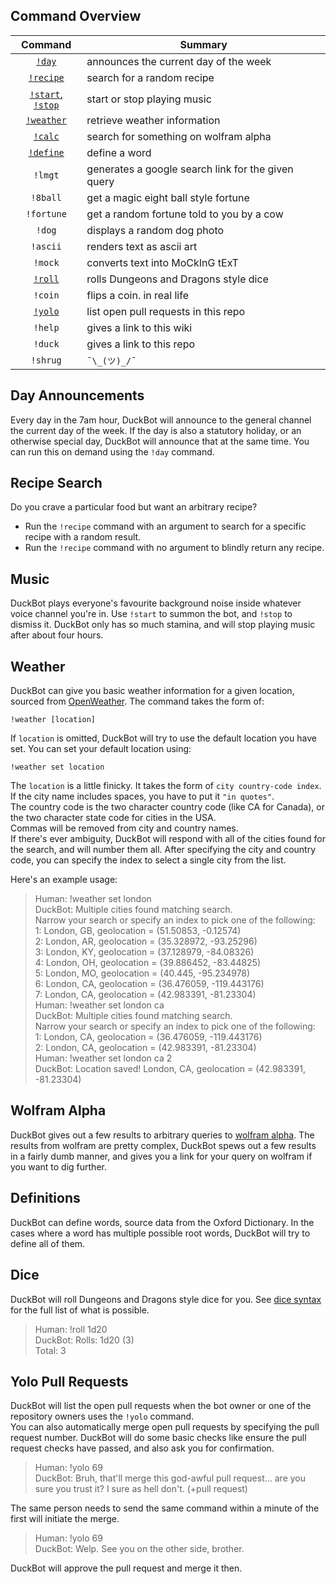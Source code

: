 ## Command Overview

|            Command             | Summary                                            |
| :----------------------------: | -------------------------------------------------- |
|  [`!day`](#day-announcements)  | announces the current day of the week              |
|  [`!recipe`](#recipe-search)   | search for a random recipe                         |
|  [`!start`, `!stop`](#music)   | start or stop playing music                        |
|     [`!weather`](#weather)     | retrieve weather information                       |
|   [`!calc`](#wolfram-alpha)    | search for something on wolfram alpha              |
|   [`!define`](#definitions)    | define a word                                      |
|            `!lmgt`             | generates a google search link for the given query |
|            `!8ball`            | get a magic eight ball style fortune               |
|           `!fortune`           | get a random fortune told to you by a cow          |
|             `!dog`             | displays a random dog photo                        |
|            `!ascii`            | renders text as ascii art                          |
|            `!mock`             | converts text into MoCkInG tExT                    |
|        [`!roll`](#dice)        | rolls Dungeons and Dragons style dice              |
|            `!coin`             | flips a coin. in real life                         |
| [`!yolo`](#yolo-pull-requests) | list open pull requests in this repo               |
|            `!help`             | gives a link to this wiki                          |
|            `!duck`             | gives a link to this repo                          |
|            `!shrug`            | `¯\_(ツ)_/¯`                                        |

## Day Announcements

Every day in the 7am hour, DuckBot will announce to the general channel the current day of the week. If the day is also a statutory holiday, or an otherwise special day, DuckBot will announce that at the same time. You can run this on demand using the `!day` command.

## Recipe Search

Do you crave a particular food but want an arbitrary recipe?

- Run the `!recipe` command with an argument to search for a specific recipe with a random result.
- Run the `!recipe` command with no argument to blindly return any recipe.

## Music

DuckBot plays everyone's favourite background noise inside whatever voice channel you're in. Use `!start` to summon the bot, and `!stop` to dismiss it. DuckBot only has so much stamina, and will stop playing music after about four hours.

## Weather

DuckBot can give you basic weather information for a given location, sourced from [OpenWeather](https://openweathermap.org/). The command takes the form of:

```
!weather [location]
```

If `location` is omitted, DuckBot will try to use the default location you have set. You can set your default location using:

```
!weather set location
```

The `location` is a little finicky. It takes the form of `city country-code index`.\
If the city name includes spaces, you have to put it `"in quotes"`.\
The country code is the two character country code (like CA for Canada), or the two character state code for cities in the USA.\
Commas will be removed from city and country names.\
If there's ever ambiguity, DuckBot will respond with all of the cities found for the search, and will number them all. After specifying the city and country code, you can specify the index to select a single city from the list.

Here's an example usage:

> Human: !weather set london\
> DuckBot: Multiple cities found matching search.\
> Narrow your search or specify an index to pick one of the following:\
> 1: London, GB, geolocation = (51.50853, -0.12574)\
> 2: London, AR, geolocation = (35.328972, -93.25296)\
> 3: London, KY, geolocation = (37.128979, -84.08326)\
> 4: London, OH, geolocation = (39.886452, -83.44825)\
> 5: London, MO, geolocation = (40.445, -95.234978)\
> 6: London, CA, geolocation = (36.476059, -119.443176)\
> 7: London, CA, geolocation = (42.983391, -81.23304)\
> Human: !weather set london ca\
> DuckBot: Multiple cities found matching search.\
> Narrow your search or specify an index to pick one of the following:\
> 1: London, CA, geolocation = (36.476059, -119.443176)\
> 2: London, CA, geolocation = (42.983391, -81.23304)\
> Human: !weather set london ca 2\
> DuckBot: Location saved! London, CA, geolocation = (42.983391, -81.23304)

## Wolfram Alpha

DuckBot gives out a few results to arbitrary queries to [wolfram alpha](https://www.wolframalpha.com/). The results from wolfram are pretty complex, DuckBot spews out a few results in a fairly dumb manner, and gives you a link for your query on wolfram if you want to dig further.

## Definitions

DuckBot can define words, source data from the Oxford Dictionary. In the cases where a word has multiple possible root words, DuckBot will try to define all of them.

## Dice

DuckBot will roll Dungeons and Dragons style dice for you. See [dice syntax](https://d20.readthedocs.io/en/latest/start.html#dice-syntax) for the full list of what is possible.

> Human: !roll 1d20\
> DuckBot: Rolls: 1d20 (3)\
> Total: 3

## Yolo Pull Requests

DuckBot will list the open pull requests when the bot owner or one of the repository owners uses the `!yolo` command.\
You can also automatically merge open pull requests by specifying the pull request number. DuckBot will do some basic checks like ensure the pull request checks have passed, and also ask you for confirmation.

> Human: !yolo 69\
> DuckBot: Bruh, that'll merge this god-awful pull request... are you sure you trust it? I sure as hell don't. (+pull request)

The same person needs to send the same command within a minute of the first will initiate the merge.

> Human: !yolo 69\
> DuckBot: Welp. See you on the other side, brother.

DuckBot will approve the pull request and merge it then.
